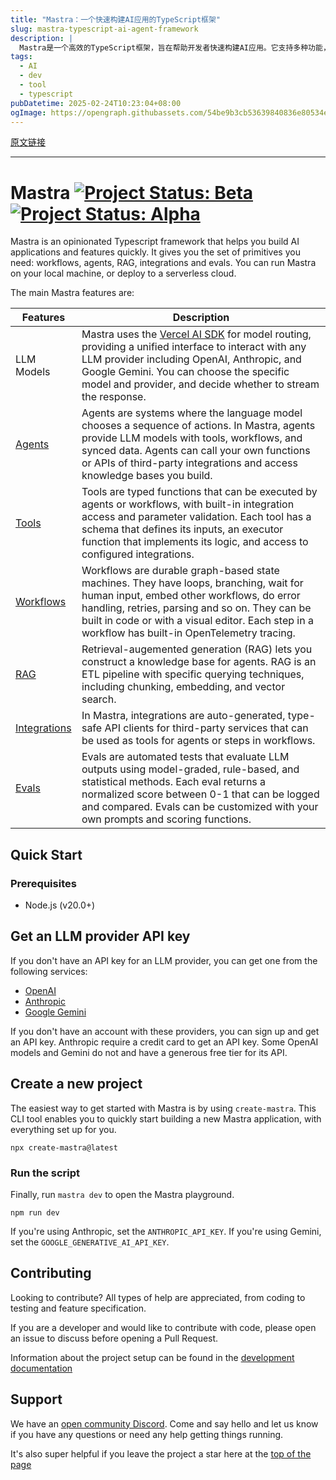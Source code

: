 ```yaml
---
title: "Mastra：一个快速构建AI应用的TypeScript框架"
slug: mastra-typescript-ai-agent-framework
description: |
  Mastra是一个高效的TypeScript框架，旨在帮助开发者快速构建AI应用。它支持多种功能，包括工作流、智能代理、检索增强生成（RAG）以及与多种LLM供应商的集成。通过Mastra，您可以轻松搭建和测试您的AI项目。
tags: 
  - AI
  - dev
  - tool
  - typescript
pubDatetime: 2025-02-24T10:23:04+08:00
ogImage: https://opengraph.githubassets.com/54be9b3cb53639840836e80534ec1f8a5babf53bb6cc9cd546b2d97b7b42dbf2/mastra-ai/mastra
---
```


[原文链接](https://github.com/mastra-ai/mastra)

---

# Mastra [![Project Status: Beta](https://camo.githubusercontent.com/fc20203462aac126108c45996135a27581fc3819a1134b59d1943e695500b232/68747470733a2f2f696d672e736869656c64732e696f2f62616467652f626574612d7374617475732d626c7565)](https://camo.githubusercontent.com/fc20203462aac126108c45996135a27581fc3819a1134b59d1943e695500b232/68747470733a2f2f696d672e736869656c64732e696f2f62616467652f626574612d7374617475732d626c7565) [![Project Status: Alpha](https://camo.githubusercontent.com/eba86d8b38cba382489c0de325f7b9d4dac9848aa2793dc187d05a8cc9ba609b/68747470733a2f2f696d672e736869656c64732e696f2f62616467652f59253230436f6d62696e61746f722d5732352d6f72616e67653f7374796c653d666c61742d737175617265)](https://camo.githubusercontent.com/eba86d8b38cba382489c0de325f7b9d4dac9848aa2793dc187d05a8cc9ba609b/68747470733a2f2f696d672e736869656c64732e696f2f62616467652f59253230436f6d62696e61746f722d5732352d6f72616e67653f7374796c653d666c61742d737175617265)

[](#mastra--)

Mastra is an opinionated Typescript framework that helps you build AI applications and features quickly. It gives you the set of primitives you need: workflows, agents, RAG, integrations and evals. You can run Mastra on your local machine, or deploy to a serverless cloud.

The main Mastra features are:

| Features                                                      | Description                                                                                                                                                                                                                                                                                            |
| ------------------------------------------------------------- | ------------------------------------------------------------------------------------------------------------------------------------------------------------------------------------------------------------------------------------------------------------------------------------------------------ |
| LLM Models                                                    | Mastra uses the [Vercel AI SDK](https://sdk.vercel.ai/docs/introduction) for model routing, providing a unified interface to interact with any LLM provider including OpenAI, Anthropic, and Google Gemini. You can choose the specific model and provider, and decide whether to stream the response. |
| [Agents](https://mastra.ai/docs/agents/00-overview)           | Agents are systems where the language model chooses a sequence of actions. In Mastra, agents provide LLM models with tools, workflows, and synced data. Agents can call your own functions or APIs of third-party integrations and access knowledge bases you build.                                   |
| [Tools](https://mastra.ai/docs/agents/02-adding-tools)        | Tools are typed functions that can be executed by agents or workflows, with built-in integration access and parameter validation. Each tool has a schema that defines its inputs, an executor function that implements its logic, and access to configured integrations.                               |
| [Workflows](https://mastra.ai/docs/workflows/00-overview)     | Workflows are durable graph-based state machines. They have loops, branching, wait for human input, embed other workflows, do error handling, retries, parsing and so on. They can be built in code or with a visual editor. Each step in a workflow has built-in OpenTelemetry tracing.               |
| [RAG](https://mastra.ai/docs/rag/overview)                    | Retrieval-augemented generation (RAG) lets you construct a knowledge base for agents. RAG is an ETL pipeline with specific querying techniques, including chunking, embedding, and vector search.                                                                                                      |
| [Integrations](https://mastra.ai/docs/local-dev/integrations) | In Mastra, integrations are auto-generated, type-safe API clients for third-party services that can be used as tools for agents or steps in workflows.                                                                                                                                                 |
| [Evals](https://mastra.ai/docs/08-running-evals)              | Evals are automated tests that evaluate LLM outputs using model-graded, rule-based, and statistical methods. Each eval returns a normalized score between 0-1 that can be logged and compared. Evals can be customized with your own prompts and scoring functions.                                    |

## Quick Start

[](#quick-start)

### Prerequisites

[](#prerequisites)

* Node.js (v20.0+)

## Get an LLM provider API key

[](#get-an-llm-provider-api-key)

If you don't have an API key for an LLM provider, you can get one from the following services:

* [OpenAI](https://platform.openai.com/)
* [Anthropic](https://console.anthropic.com/settings/keys)
* [Google Gemini](https://ai.google.dev/gemini-api/docs)

If you don't have an account with these providers, you can sign up and get an API key. Anthropic require a credit card to get an API key. Some OpenAI models and Gemini do not and have a generous free tier for its API.

## Create a new project

[](#create-a-new-project)

The easiest way to get started with Mastra is by using `create-mastra`. This CLI tool enables you to quickly start building a new Mastra application, with everything set up for you.

```
npx create-mastra@latest
```

### Run the script

[](#run-the-script)

Finally, run `mastra dev` to open the Mastra playground.

```
npm run dev
```

If you're using Anthropic, set the `ANTHROPIC_API_KEY`. If you're using Gemini, set the `GOOGLE_GENERATIVE_AI_API_KEY`.

## Contributing

[](#contributing)

Looking to contribute? All types of help are appreciated, from coding to testing and feature specification.

If you are a developer and would like to contribute with code, please open an issue to discuss before opening a Pull Request.

Information about the project setup can be found in the [development documentation](https://github.com/mastra-ai/mastra/blob/main/DEVELOPMENT.md)

## Support

[](#support)

We have an [open community Discord](https://discord.gg/BTYqqHKUrf). Come and say hello and let us know if you have any questions or need any help getting things running.

It's also super helpful if you leave the project a star here at the [top of the page](https://github.com/mastra-ai/mastra)


